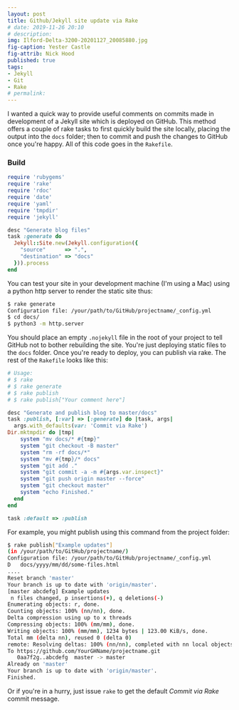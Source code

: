 ```yaml
---
layout: post
title: Github/Jekyll site update via Rake
# date: 2019-11-26 20:10
# description: 
img: Ilford-Delta-3200-20201127_20085880.jpg
fig-caption: Yester Castle
fig-attrib: Nick Hood
published: true
tags:
- Jekyll
- Git
- Rake
# permalink:
---
```

I wanted a quick way to provide useful comments on commits made in development of a Jekyll site which is deployed on GitHub. This method offers a couple of rake tasks to first quickly build the site locally, placing the output into the `docs` folder; then to commit and push the changes to GitHub once you're happy. All of this code goes in the `Rakefile`.

### Build

```ruby
require 'rubygems'
require 'rake'
require 'rdoc'
require 'date'
require 'yaml'
require 'tmpdir'
require 'jekyll'

desc "Generate blog files"
task :generate do
  Jekyll::Site.new(Jekyll.configuration({
    "source"      => ".",
    "destination" => "docs"
  })).process
end
```
You can test your site in your development machine (I'm using a Mac) using a python http server to render the static site thus:

```sh
$ rake generate
Configuration file: /your/path/to/GitHub/projectname/_config.yml
$ cd docs/
$ python3 -m http.server
```

You should place an empty `.nojekyll` file in the root of your project to tell GitHub not to bother rebuilding the site. You're just deploying static files to the `docs` folder. Once you're ready to deploy, you can publish via rake. The rest of the `Rakefile` looks like this:

```ruby
# Usage:
# $ rake
# $ rake generate
# $ rake publish
# $ rake publish["Your comment here"]

desc "Generate and publish blog to master/docs"
task :publish, [:var] => [:generate] do |task, args|
  args.with_defaults(var: 'Commit via Rake')
Dir.mktmpdir do |tmp|
    system "mv docs/* #{tmp}"
    system "git checkout -B master"
    system "rm -rf docs/*"
    system "mv #{tmp}/* docs"
    system "git add ."
    system "git commit -a -m #{args.var.inspect}"
    system "git push origin master --force"
    system "git checkout master"
    system "echo Finished."
  end
end

task :default => :publish
```
For example, you might publish using this command from the project folder:

```sh
$ rake publish["Example updates"]
(in /your/path/to/GitHub/projectname/)
Configuration file: /your/path/to/GitHub/projectname/_config.yml
D	docs/yyyy/mm/dd/some-files.html
....
Reset branch 'master'
Your branch is up to date with 'origin/master'.
[master abcdefg] Example updates
 n files changed, p insertions(+), q deletions(-)
Enumerating objects: r, done.
Counting objects: 100% (nn/nn), done.
Delta compression using up to x threads
Compressing objects: 100% (mm/mm), done.
Writing objects: 100% (mm/mm), 1234 bytes | 123.00 KiB/s, done.
Total mm (delta nn), reused 0 (delta 0)
remote: Resolving deltas: 100% (nn/nn), completed with nn local objects.
To https://github.com/YourGHName/projectname.git
   0aa7f2g..abcdefg  master -> master
Already on 'master'
Your branch is up to date with 'origin/master'.
Finished.
```
Or if you're in a hurry, just issue `rake` to get the default *Commit via Rake* commit message.